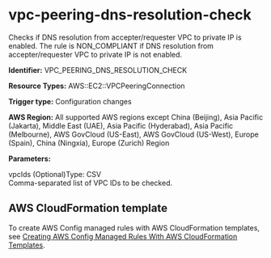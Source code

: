 # vpc\-peering\-dns\-resolution\-check<a name="vpc-peering-dns-resolution-check"></a>

Checks if DNS resolution from accepter/requester VPC to private IP is enabled\. The rule is NON\_COMPLIANT if DNS resolution from accepter/requester VPC to private IP is not enabled\. 

**Identifier:** VPC\_PEERING\_DNS\_RESOLUTION\_CHECK

**Resource Types:** AWS::EC2::VPCPeeringConnection

**Trigger type:** Configuration changes

**AWS Region:** All supported AWS regions except China \(Beijing\), Asia Pacific \(Jakarta\), Middle East \(UAE\), Asia Pacific \(Hyderabad\), Asia Pacific \(Melbourne\), AWS GovCloud \(US\-East\), AWS GovCloud \(US\-West\), Europe \(Spain\), China \(Ningxia\), Europe \(Zurich\) Region

**Parameters:**

vpcIds \(Optional\)Type: CSV  
Comma\-separated list of VPC IDs to be checked\.

## AWS CloudFormation template<a name="w2aac12c33c15b9d577c17"></a>

To create AWS Config managed rules with AWS CloudFormation templates, see [Creating AWS Config Managed Rules With AWS CloudFormation Templates](aws-config-managed-rules-cloudformation-templates.md)\.